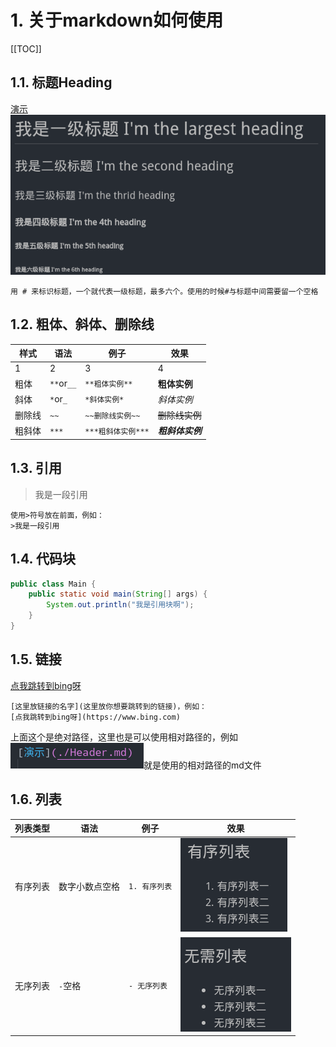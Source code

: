 # 1. 关于markdown如何使用

[[TOC]]

## 1.1. 标题Heading

[演示](./Header.md)
![演示](./assets/header.png)

    用 # 来标识标题，一个就代表一级标题，最多六个。使用的时候#与标题中间需要留一个空格

## 1.2. 粗体、斜体、删除线

| 样式   | 语法       | 例子               | 效果             |
| ------ | ---------- | ------------------ | ---------------- |
| 1      | 2          | 3                  | 4                |
| 粗体   | `**`or`__` | `**粗体实例**`     | **粗体实例**     |
| 斜体   | `*`or`_`   | `*斜体实例*`       | *斜体实例*       |
| 删除线 | `~~`       | `~~删除线实例~~`   | ~~删除线实例~~   |
| 粗斜体 | `***`      | `***粗斜体实例***` | ***粗斜体实例*** |

## 1.3. 引用

>我是一段引用

    使用>符号放在前面，例如：
    >我是一段引用

## 1.4. 代码块

```java
public class Main {
    public static void main(String[] args) {
        System.out.println("我是引用块啊");
    }
}
```

## 1.5. 链接

[点我跳转到bing呀](https://www.bing.com)

    [这里放链接的名字](这里放你想要跳转到的链接)，例如：
    [点我跳转到bing呀](https://www.bing.com)

上面这个是绝对路径，这里也是可以使用相对路径的，例如
![相对路径截图演示](./assets/relative-link.png)就是使用的相对路径的md文件

## 1.6. 列表

| 列表类型 | 语法           | 例子          | 效果                               |
| -------- | -------------- | ------------- | ---------------------------------- |
| 有序列表 | 数字小数点空格 | `1. 有序列表` | ![有序列表](./assets/youxuList.png) |
| 无序列表 | `-`空格        | `- 无序列表`  | ![无序列表](./assets/wuxuList.png)  |
